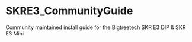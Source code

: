 # SKRE3_CommunityGuide
Community maintained install guide for the Bigtreetech SKR E3 DIP &amp; SKR E3 Mini
